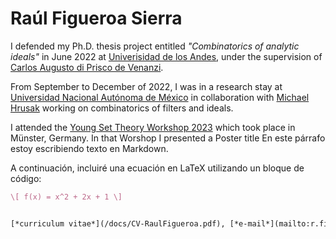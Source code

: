 # Raúl Figueroa Sierra

I defended my Ph.D. thesis project entitled *"Combinatorics of analytic ideals"* in June 2022 at [Univerisidad de los Andes](https://uniandes.edu.co), under the supervision of [Carlos Augusto di Prisco de Venanzi](https://math.uniandes.edu.co/app/cv/site/institucional.php?Uid=ca.di&Cat=Planta&PW=). 

From September to December of 2022, I was in a research stay at [Universidad Nacional Autónoma de México](https://www.unam.mx/) in collaboration with [Michael Hrusak](https://www.matmor.unam.mx/~michael/) working on combinatorics of filters and ideals.

I attended the [Young Set Theory Workshop 2023](https://www.uni-muenster.de/MathematicsMuenster/events/2023/young_set_theory.shtml) which took place in Münster, Germany. In that Worshop I presented a Poster title 
En este párrafo estoy escribiendo texto en Markdown.

A continuación, incluiré una ecuación en LaTeX utilizando un bloque de código:

```latex
\[ f(x) = x^2 + 2x + 1 \]


[*curriculum vitae*](/docs/CV-RaulFigueroa.pdf), [*e-mail*](mailto:r.figueroa@uniandes.edu.co).




